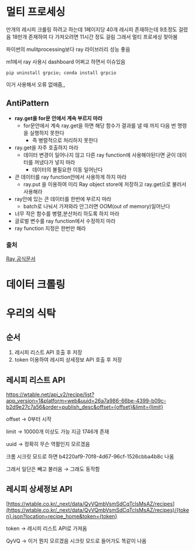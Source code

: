 # 멀티 프로세싱
만개의 레시피 크롤링 하려고 하는데 1페이지당 40개 레시피 존재하는데 9초정도 걸렸음
18만개 존재하여 다 가져오려면 11시간 정도 걸림 
그래서 멀티 프로세싱 찾아봄

파이썬의 mulitprocessing보다 ray 라이브러리 성능 좋음

m1에서 ray 사용시 dashboard 어쩌고 하면서 이슈있음
```
pip uninstall grpcio; conda install grpcio
```
이거 사용해서 오류 없애줌,,

## AntiPattern
- **ray.get을 for문 안에서 계속 부르지 마라**
  - for문안에서 계속 ray.get을 하면 해당 함수가 결과를 낼 때 까지 다음 번 명령을 실행하지 못한다
    - 즉 병렬적으로 처리하지 못한다
- ray.get을 자주 호출하지 마라
  - 데이터 변경이 일어나지 않고 다른 ray function에 사용해야된다면 굳이 데이터를 꺼냈다가 넣지 마라
    - 데이터의 불필요한 이동 일어난다
- 큰 데이터를 ray function안에서 사용하게 하지 마라
  - ray.put 을 이용하여 미리 Ray object store에 저장하고 ray.get으로 불러서 사용해라
- ray안에 있는 큰 데이터를 한번에 부르지 마라
  - batch로 나눠서 가져와라 안그러면 OOM(out of memory)일어난다
- 너무 작은 함수를 병렬,분산처리 하도록 하지 마라
- 글로벌 변수를 ray function에서 수정하지 마라
- ray function 지정은 한번만 해라

### 출처
[Ray 공식문서](https://docs.ray.io/en/latest/ray-core/tasks/patterns/)

# 데이터 크롤링
# 우리의 식탁

## 순서

1. 레시피 리스트 API 호출 후 저장
2. token 이용하여 레시피 상세정보 API 호출 후 저장

## 레시피 리스트 API

https://wtable.net/api_v2/recipe/list?app_version=1&platform=web&uuid=26a7a986-66be-4399-b09c-b2d9e27c7a56&order=publish_desc&offset={offset}&limit={limit}

offset → 0부터 시작

limit → 10000개 이상도 가능 지금 1746개 존재

uuid → 정확히 무슨 역활인지 모르겠음

크롬 시크릿 모드로 하면 b4220af9-70f8-4d67-96cf-1526cbba4b8c 나옴

그래서 일단은 빼고 불러옴 → 그래도 동작함

## 레시피 상세정보 API

[https://wtable.co.kr/_next/data/QyVQmbVsmSdCqTclsMsAZ/recipes](https://wtable.co.kr/_next/data/QyVQmbVsmSdCqTclsMsAZ/recipes)/{token}.json?location=recipe_home&token={token}

token → 레시피 리스트 API로 가져옴

QyVQ → 이거 뭔지 모르겠음 시크릿 모드로 들어가도 똑같이 나옴
